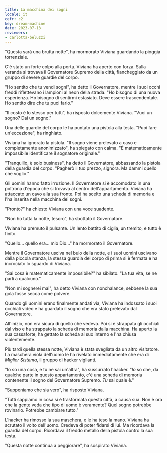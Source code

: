 ```yaml
---
title: La macchina dei sogni
locale: it
cefr: c2
key: dream-machine
date: 2023-07-13
reviewers:
- carlotta-beluzzi
---
```


"Questa sarà una brutta notte", ha mormorato Viviana guardando la pioggia torrenziale.

C'è stato un forte colpo alla porta. Viviana ha aperto con forza. Sulla veranda si trovava il Governatore Supremo della città, fiancheggiato da un gruppo di severe guardie del corpo.

"Ho sentito che tu vendi sogni", ha detto il Governatore, mentre i suoi occhi freddi riflettevano i lampioni al neon della strada. "Ho bisogno di una nuova esperienza. Ho bisogno di sentirmi estasiato. Deve essere trascendentale. Ho sentito dire che tu puoi farlo."

"Il costo è lo stesso per tutti", ha risposto dolcemente Viviana. "Vuoi un sogno? Dai un sogno."

Una delle guardie del corpo le ha puntato una pistola alla testa. "Puoi fare un'eccezione", ha ringhiato.

Viviana ha ignorato la pistola. "Il sogno viene prelevato a caso e completamente anonimizzato", ha spiegato con calma. "È matematicamente impossibile identificare il sognatore originale."

"Tranquillo, è solo business", ha detto il Governatore, abbassando la pistola della guardia del corpo. "Pagherò il tuo prezzo, signora. Ma dammi quello che voglio."

Gli uomini hanno fatto irruzione. Il Governatore si è accomodato in una poltrona d'epoca che si trovava al centro dell'appartamento. Viviana ha attaccato un cavo alla sua fronte. Poi ha scelto una scheda di memoria e l'ha inserita nella macchina dei sogni.

"Pronto?" ha chiesto Viviana con una voce suadente.

"Non ho tutta la notte, tesoro", ha sbottato il Governatore.

Viviana ha premuto il pulsante. Un lento battito di ciglia, un tremito, e tutto è finito.

"Quello... quello era... mio Dio..." ha mormorato il Governatore.

Mentre il Governatore usciva nel buio della notte, e i suoi uomini uscivano dalla piccola stanza, la stessa guardia del corpo di prima si è fermata e ha incrociato lo sguardo di Viviana.

"Sai cosa è matematicamente impossibile?" ha sibilato. "La tua vita, se ne parli a qualcuno."

"Non mi sognerei mai", ha detto Viviana con nonchalance, sebbene la sua gola fosse secca come polvere.

Quando gli uomini erano finalmente andati via, Viviana ha indossato i suoi occhiali video e ha guardato il sogno che era stato prelevato dal Governatore.

All'inizio, non era sicura di quello che vedeva. Poi si è strappata gli occhiali dal viso e ha strappato la scheda di memoria dalla macchina. Ha aperto la sua cassaforte, ha gettato la scheda al suo interno e l'ha chiusa violentemente.

Più tardi quella stessa notte, Viviana è stata svegliata da un altro visitatore. La maschera viola dell'uomo le ha rivelato immediatamente che era di *Miglior Sistema*, il gruppo di hacker vigilanti.

"Io so una cosa, e tu ne sai un'altra", ha sussurrato l'hacker. "*Io* so che, da qualche parte in questo appartamento, c'è una scheda di memoria contenente il sogno del Governatore Supremo. *Tu* sai quale è."

"Supponiamo che sia vero", ha risposto Viviana.

"Tutti sappiamo in cosa si è trasformata questa città, a causa sua. Non è ora che la gente veda che tipo di uomo è veramente? Quel sogno potrebbe rovinarlo. Potrebbe cambiare tutto."

L'hacker ha rimosso la sua maschera, e le ha teso la mano. Viviana ha scrutato il volto dell'uomo. Credeva di poter fidarsi di lui. Ma ricordava la guardia del corpo. Ricordava il freddo metallo della pistola contro la sua testa.

"Questa notte continua a peggiorare", ha sospirato Viviana.